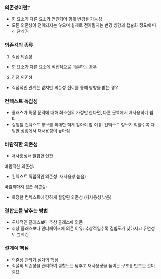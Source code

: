 ### 의존성이란?
-  한 요소가 다른 요소와 연관되어 함께 변경될 가능성
- 모든 의존성이 전이되지는 않으며 실제로 전이될지는 변경 방향과 캡슐화 정도에 따라 달라짐
### 의존성의 종류
1. 직접 의존성
- 한 요소가 다른 요소에 직접적으로 의존하는 경우

2. 간접 의존성
- 직접적인 관계는 없지만 의존성 전이를 통해 영향을 받는 경우

### 컨텍스트 독립성
- 클래스가 특정 문맥에 대해 최소한의 가정만 한다면, 다른 문맥에서 재사용하기 쉽다
- 실행될 컨텍스트 정보를 최대한 적게 알아야 함
이유: 컨텍스트 정보가 적을수록 다양한 상황에서 재사용성이 높아짐

### 바람직한 의존성
- 재사용성과 밀접한 연관

바람직한 의존성:
- 컨텍스트 독립적인 의존성 (재사용성 높음)

바람직하지 않은 의존성:
- 특정한 컨텍스트에 강하게 결합된 의존성 (재사용성 낮음)

### 결합도를 낮추는 방법
- 구체적인 클래스보다 추상 클래스에 의존
- 추상 클래스보다 인터페이스에 의존
이유: 추상적일수록 결합도가 낮아지고 유연성이 높아짐

### 설계의 핵심
- 의존성 관리가 설계의 핵심
- 적절히 의존성을 관리하여 결합도는 낮추고 재사용성을 높이는 구조를 만드는 것이 중요